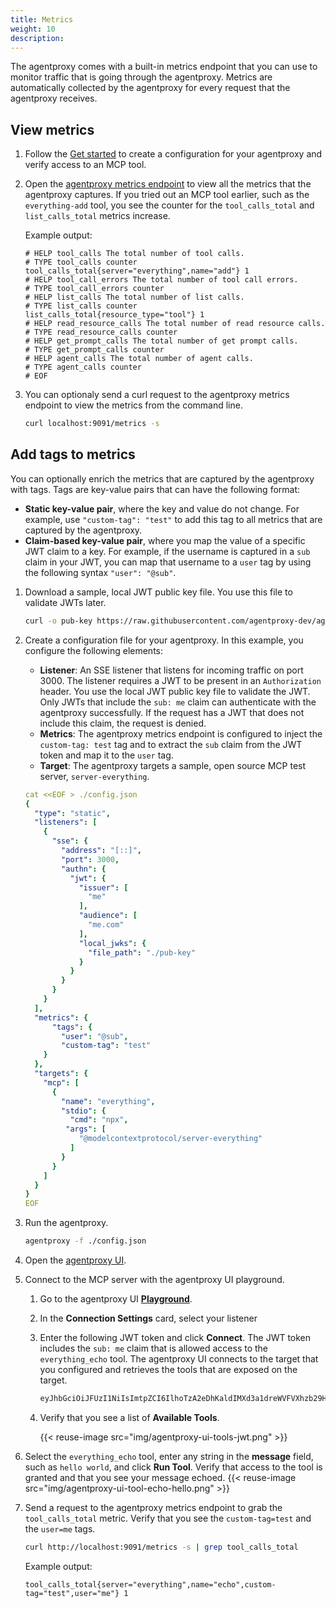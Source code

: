 ```yaml
---
title: Metrics
weight: 10
description: 
---
```


The agentproxy comes with a built-in metrics endpoint that you can use to monitor traffic that is going through the agentproxy. Metrics are automatically collected by the agentproxy for every request that the agentproxy receives. 

## View metrics

1. Follow the [Get started](/docs/quickstart) to create a configuration for your agentproxy and verify access to an MCP tool. 

2. Open the [agentproxy metrics endpoint](http://localhost:9091/metrics) to view all the metrics that the agentproxy captures. If you tried out an MCP tool earlier, such as the `everything-add` tool, you see the counter for the `tool_calls_total` and `list_calls_total` metrics increase. 
   
   Example output: 
   ```
   # HELP tool_calls The total number of tool calls.
   # TYPE tool_calls counter
   tool_calls_total{server="everything",name="add"} 1
   # HELP tool_call_errors The total number of tool call errors.
   # TYPE tool_call_errors counter
   # HELP list_calls The total number of list calls.
   # TYPE list_calls counter
   list_calls_total{resource_type="tool"} 1
   # HELP read_resource_calls The total number of read resource calls.
   # TYPE read_resource_calls counter
   # HELP get_prompt_calls The total number of get prompt calls.
   # TYPE get_prompt_calls counter
   # HELP agent_calls The total number of agent calls.
   # TYPE agent_calls counter
   # EOF
   ```

3. You can optionaly send a curl request to the agentproxy metrics endpoint to view the metrics from the command line. 
   ```sh
   curl localhost:9091/metrics -s
   ```

## Add tags to metrics

You can optionally enrich the metrics that are captured by the agentproxy with tags. Tags are key-value pairs that can have the following format: 
* **Static key-value pair**, where the key and value do not change. For example, use `"custom-tag": "test"` to add this tag to all metrics that are captured by the agentproxy. 
* **Claim-based key-value pair**, where you map the value of a specific JWT claim to a key. For example, if the username is captured in a `sub` claim in your JWT, you can map that username to a `user` tag by using the following syntax `"user": "@sub"`. 

1. Download a sample, local JWT public key file. You use this file to validate JWTs later. 
   ```sh
   curl -o pub-key https://raw.githubusercontent.com/agentproxy-dev/agentproxy/refs/heads/main/manifests/jwt/pub-key
   ```

2. Create a configuration file for your agentproxy. In this example, you configure the following elements: 
   * **Listener**: An SSE listener that listens for incoming traffic on port 3000. The listener requires a JWT to be present in an `Authorization` header. You use the local JWT public key file to validate the JWT. Only JWTs that include the `sub: me` claim can authenticate with the agentproxy successfully. If the request has a JWT that does not include this claim, the request is denied.
   * **Metrics**: The agentproxy metrics endpoint is configured to inject the `custom-tag: test` tag and to extract the `sub` claim from the JWT token and map it to the `user` tag. 
   * **Target**: The agentproxy targets a sample, open source MCP test server, `server-everything`. 
   ```yaml
   cat <<EOF > ./config.json
   {
     "type": "static",
     "listeners": [
       {
         "sse": {
           "address": "[::]",
           "port": 3000,
           "authn": {
             "jwt": {
               "issuer": [
                 "me"
               ],
               "audience": [
                 "me.com"
               ],
               "local_jwks": {
                 "file_path": "./pub-key"
               }
             }
           }
         }
       }
     ],
     "metrics": {
         "tags": {
           "user": "@sub",
           "custom-tag": "test"
       }
     },
     "targets": {
       "mcp": [
         {
           "name": "everything",
           "stdio": {
             "cmd": "npx",
            "args": [
               "@modelcontextprotocol/server-everything"
             ]
           }
         }
       ]
     }
   }
   EOF
   ```

3. Run the agentproxy. 
   ```sh
   agentproxy -f ./config.json
   ```

4. Open the [agentproxy UI](http://localhost:19000/ui/). 

5. Connect to the MCP server with the agentproxy UI playground. 
   1. Go to the agentproxy UI [**Playground**](http://localhost:19000/ui/playground/).
   2. In the **Connection Settings** card, select your listener
   3. Enter the following JWT token and click **Connect**. The JWT token includes the `sub: me` claim that is allowed access to the `everything_echo` tool. The agentproxy UI connects to the target that you configured and retrieves the tools that are exposed on the target. 
      ```sh
      eyJhbGciOiJFUzI1NiIsImtpZCI6IlhoTzA2eDhKaldIMXd3a1dreWVFVXhzb29HRVdvRWRpZEVwd3lkX2htdUkiLCJ0eXAiOiJKV1QifQ.eyJhdWQiOiJtZS5jb20iLCJleHAiOjE5MDA2NTAyOTQsImlhdCI6MTc0Mjg2OTUxNywiaXNzIjoibWUiLCJqdGkiOiI3MDViYjM4MTNjN2Q3NDhlYjAyNzc5MjViZGExMjJhZmY5ZDBmYzE1MDNiOGY3YzFmY2I1NDc3MmRiZThkM2ZhIiwibmJmIjoxNzQyODY5NTE3LCJzdWIiOiJtZSJ9.cLeIaiWWMNuNlY92RiCV3k7mScNEvcVCY0WbfNWIvRFMOn_I3v-oqFhRDKapooJZLWeiNldOb8-PL4DIrBqmIQ
      ```
   4. Verify that you see a list of **Available Tools**. 
   
      {{< reuse-image src="img/agentproxy-ui-tools-jwt.png" >}}

6. Select the `everything_echo` tool, enter any string in the **message** field, such as `hello world`, and click **Run Tool**. Verify that access to the tool is granted and that you see your message echoed. 
   {{< reuse-image src="img/agentproxy-ui-tool-echo-hello.png" >}}

7. Send a request to the agentproxy metrics endpoint to grab the `tool_calls_total` metric. Verify that you see the `custom-tag=test` and the `user=me` tags. 
   ```sh
   curl http://localhost:9091/metrics -s | grep tool_calls_total
   ```
   
   Example output: 
   ```
   tool_calls_total{server="everything",name="echo",custom-tag="test",user="me"} 1
   ```

